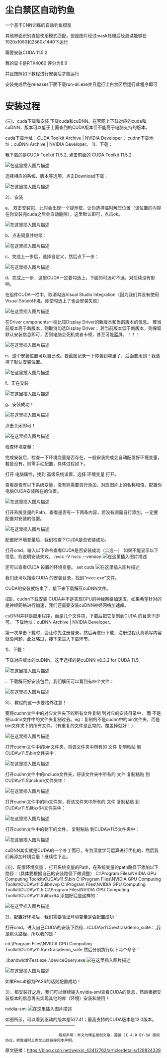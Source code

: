 # 尘白禁区自动钓鱼
一个基于CNN训练的自动钓鱼模型

其他界面识别直接使用模式匹配，但是图片经过mask处理后经测试能够在1920x1080和2560x1440下运行

需要安装CUDA 11.5.2

我的显卡是RTX4060 评分为8.9

并且按照如下教程进行安装后才能运行

安装完成后在releases下面下载run-all.exe并且运行尘白禁区后运行此程序即可

# 安装过程

(三)、cuda下载和安装
下载cuda和cuDNN。在官网上下载对应的cuda和cuDNN，版本可以低于上面查到的CUDA版本但不能高于电脑支持的版本。

cuda下载地址：CUDA Toolkit Archive | NVIDIA Developer；
cudnn下载地址：cuDNN Archive | NVIDIA Developer。
1)、下载：

我下载的是CUDA Toolkit 11.5.2, 点击前面的 CUDA Toolkit 11.5.2

![在这里插入图片描述](https://i-blog.csdnimg.cn/blog_migrate/c6271d90211c101f48a6de13e94ee50a.png)

选择相应的系统、版本等选项，点击Download下载：

![在这里插入图片描述](https://i-blog.csdnimg.cn/blog_migrate/d09942f64d4d7b7c4fe7a513b0fb94bf.png)

2）、安装

a、 双击安装包，此时会出现一个提示框，让你选择临时解压位置（该位置的内容在你安装完cuda之后会自动删除），这里默认即可，点击ok。

![在这里插入图片描述](https://i-blog.csdnimg.cn/blog_migrate/7dd77cb527659ecfa423cbd0c7233bcd.png)

b、点击同意并继续：

![在这里插入图片描述](https://i-blog.csdnimg.cn/blog_migrate/74aef1767221f423fa36ea2bb849388c.png)

c、完成上一步后，选择自定义，然后点下一步：

![在这里插入图片描述](https://i-blog.csdnimg.cn/blog_migrate/6d9579f895ae701066dddd77a5a11470.png)

d、完成上一步，这里CUDA一定要勾选上，下面的可选可不选，对后续没有影响。

在组件CUDA一栏中，取消勾选Visual Studio Integration（因为我们并没有使用Visual Stduio环境，即使勾选上了也会安装失败）

![在这里插入图片描述](https://i-blog.csdnimg.cn/blog_migrate/78e57c39a08d7d87617cb2bf978fa547.png)

在Driver components一栏比较Display Driver的新版本和当前版本的信息。
若当前版本高于新版本，则取消勾选Display Driver；
若当前版本低于新版本，则保留默认安装信息即可，否则电脑会死机或者卡顿，甚至可能蓝屏。！！！

![在这里插入图片描述](https://i-blog.csdnimg.cn/blog_migrate/8ad849140b43ae4a5c0302444f1e6027.png)


e、这个安装位置可以自己改。要截图记录一下你装到哪里了，后面要用到！我选择了默认安装位置。

![在这里插入图片描述](https://i-blog.csdnimg.cn/blog_migrate/4e793a2d2647fa99151bd98eb7264218.png)

f、正在安装

![在这里插入图片描述](https://i-blog.csdnimg.cn/blog_migrate/4db4963d3dd679eaa62554c80ae20257.png)

g、安装成功！

![在这里插入图片描述](https://i-blog.csdnimg.cn/blog_migrate/89f5cd4eb0061c12ab22c9483b38a7da.png)

点击关闭即可！

![在这里插入图片描述](https://i-blog.csdnimg.cn/blog_migrate/f2087392931b26b055c7cedf22e9a7b0.png)

检查环境变量：

完成安装后，检查一下环境变量是否存在，一般安装完成会自动配置好环境变量，若是没有，则需手动配置，具体过程如下。

打开 电脑属性，找到 高级系统设置，选择 环境变量 打开。

查看是否有以下系统变量，没有则需要自行添加，对应图片上的名称和值，配置你电脑CUDA安装所在的位置。

![在这里插入图片描述](https://i-blog.csdnimg.cn/blog_migrate/d7cb86cdeafc4f1ebe487e522314c1d4.png)

打开系统变量的Path，查看是否有一下两条内容，若没有则需自行添加，一定要配置对安装的位置。

![在这里插入图片描述](https://i-blog.csdnimg.cn/blog_migrate/308b30ea9a8a449a82c63d63ca6396b7.png)


配置好环境变量后，我们检查下CUDA是否安装成功。

打开cmd，输入以下命令查看CUDA是否安装成功（二选一）
如果不能显示以下信息，则说明安装失败。
nvcc -V
nvcc --version
![在这里插入图片描述](https://i-blog.csdnimg.cn/blog_migrate/0ff4d64e7bd78cfaced97f72211efd62.png)

还可以查看CUDA 设置的环境变量。
set cuda
![在这里插入图片描述](https://i-blog.csdnimg.cn/blog_migrate/567b0f580a93f965253c95fc83b245c6.png)


我们还可以搜索CUDA 的安装目录，找到“nvcc.exe”文件。


CUDA的安装就结束了，接下来下载解压cuDNN文件。

(四)、cudnn下载安装
CUDA并不是实现GPU的神经网络加速库，如果希望针对的是神经网络进行加速，我们还需要安装cuDNN神经网络加速库。

cuDNN并非是应用程序，而是几个文件包，下载后把它复制到CUDA 的目录下即可。
下载地址：cuDNN Archive | NVIDIA Developer。

第一次单击下载时，会让你先注册登录，然后再进行下载，注册过程认真填写内容就没问题，此处略过，接下来进入下载环节。

1)、下载：

下载对应版本的cuDNN。这里选择的是cuDNN v8.3.2 for CUDA 11.5。

![在这里插入图片描述](https://i-blog.csdnimg.cn/blog_migrate/d40b46465fe29acb3573ad3b4461a873.png)

、下载解压好安装包后，我们解压可以看到有四个文件：

![在这里插入图片描述](https://i-blog.csdnimg.cn/blog_migrate/20aeb371ef3c03633d25d86a5c32e456.png)

3）、教程的这一步要格外注意！

要将cudnn文件中的对应文件夹下的所有文件复制 到对应的安装目录中，
而 不是 把cudnn文件中的文件夹复制过去。eg：复制的不是cudnn中的bin文件夹，而是bin文件夹下的所有文件。（有重复的文件是正常的，覆盖掉就好！）

![在这里插入图片描述](https://i-blog.csdnimg.cn/blog_migrate/0fb7d1232f3fcf1de5ed4f2ec583d52c.png)

打开cudnn文件中的bin文件夹，将该文件夹中所有的 文件 复制粘贴 到CUDA\v11.5\bin文件夹中：

![在这里插入图片描述](https://i-blog.csdnimg.cn/blog_migrate/647f13ace4a09cb3f003bbf3ddd42957.png)

打开cudnn文件中的include文件夹，将该文件夹中所有的 文件 复制粘贴 到CUDA\v11.5\include文件夹中：

![在这里插入图片描述](https://i-blog.csdnimg.cn/blog_migrate/ec6f36dac99fdc0c9867f13b46c7b7eb.png)

打开cudnn文件中的lib文件夹，将该文件夹中所有的 文件 复制粘贴 到CUDA\v11.5\lib\x64文件夹中：

![在这里插入图片描述](https://i-blog.csdnimg.cn/blog_migrate/96f63708c6653e351391e69fc50d5fec.png)

打开cudnn文件中的剩下的文件， 复制粘贴 到CUDA\v11.5文件夹中：

![在这里插入图片描述](https://i-blog.csdnimg.cn/blog_migrate/46c809a92860bfbdafcaec8991012da5.png)

cuDNN其实就是CUDA的一个补丁而已，专为深度学习运算进行优化的，然后我们再添加环境变量！继续往下走。

(五)、配置环境变量
、打开系统变量的Path，在系统变量的path路径下添加以下路径：（具体要根据自己的安装路径下做调整）
C:\Program Files\NVIDIA GPU Computing Toolkit\CUDA\v11.5\bin
C:\Program Files\NVIDIA GPU Computing Toolkit\CUDA\v11.5\libnvvp
C:\Program Files\NVIDIA GPU Computing Toolkit\CUDA\v11.5
C:\Program Files\NVIDIA GPU Computing Toolkit\CUDA\v11.5\lib\x64
添加好后是这样的：

![在这里插入图片描述](https://i-blog.csdnimg.cn/blog_migrate/7b8efe7fb8b4773a4ba1d6649d548883.png)

2)、配置好环境后，我们需要验证环境变量是否配置成功：

打开cmd，进入自己CUDA的安装下路径...\CUDA\v11.5\extras\demo_suite：,我是默认路径，所以我的是：

cd \Program Files\NVIDIA GPU Computing Toolkit\CUDA\v11.5\extras\demo_suite
然后分别执行以下两个命令：

.\bandwidthTest.exe
.\deviceQuery.exe
![在这里插入图片描述](https://i-blog.csdnimg.cn/blog_migrate/5597a4053372f8d444366d6f984b47a6.png)

![在这里插入图片描述](https://i-blog.csdnimg.cn/blog_migrate/5597a4053372f8d444366d6f984b47a6.png)

如果Result都为PASS的话则配置成功！

3）、都安装好之后，我们可以继续输入nvidia-smi查看CUDA的信息，然后根据安装版本的信息再去实现其他的库（环境）安装和使用！

nvidia-smi
![在这里插入图片描述](https://i-blog.csdnimg.cn/blog_migrate/dd7d29e2de6bbe00911b9b1c5c237df4.png)


如图所示，可以看到驱动的版本是527.41；最高支持的CUDA版本是12.0版本。
————————————————

                            版权声明：本文为博主原创文章，遵循 CC 4.0 BY-SA 版权协议，转载请附上原文出处链接和本声明。

原文链接：https://blog.csdn.net/weixin_43412762/article/details/129824339
